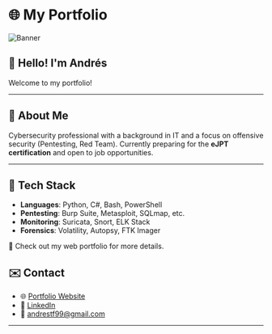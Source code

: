 # 🌐 My Portfolio

![Banner](https://i.imgur.com/avYJ7zA.png)

## 👋 Hello! I'm Andrés
Welcome to my portfolio!

---

## 🧠 About Me
Cybersecurity professional with a background in IT and a focus on offensive security (Pentesting, Red Team). Currently preparing for the **eJPT certification** and open to job opportunities.

---

## 🔧 Tech Stack
- **Languages**: Python, C#, Bash, PowerShell
- **Pentesting**: Burp Suite, Metasploit, SQLmap, etc.
- **Monitoring**: Suricata, Snort, ELK Stack
- **Forensics**: Volatility, Autopsy, FTK Imager
  
📁 Check out my web portfolio for more details.

## ✉️ Contact

- 🌐 [Portfolio Website](https://codeespu.github.io)
- 💼 [LinkedIn](https://linkedin.com/in/codeespu)
- 📧 andrestf99@gmail.com

---